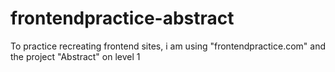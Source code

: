 # frontendpractice-abstract
To practice recreating frontend sites, i am using "frontendpractice.com" and the project "Abstract" on level 1
